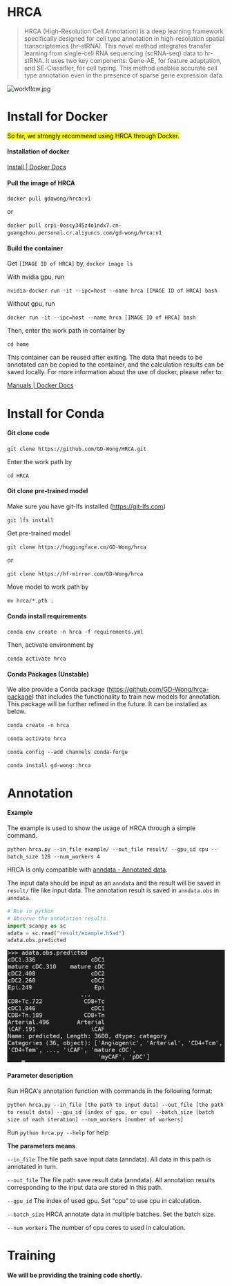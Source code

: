 # HRCA

> HRCA (High-Resolution Cell Annotation) is a deep learning framework specifically designed for cell type annotation in high-resolution spatial transcriptomics (hr-stRNA). This novel method integrates transfer learning from single-cell RNA sequencing (scRNA-seq) data to hr-stRNA. It uses two key components: Gene-AE, for feature adaptation, and SE-Classifier, for cell typing. This method enables accurate cell type annotation even in the presence of sparse gene expression data.

![workflow.jpg](fig/workflow.jpg)

# **Install for Docker**

<mark>So far, we strongly recommend using HRCA through Docker.</mark>

#### Installation of docker

[Install | Docker Docs](https://docs.docker.com/engine/install/)

#### Pull the image of HRCA

`docker pull gdawong/hrca:v1`

or

`docker pull crpi-0oscy345z4o1ndx7.cn-guangzhou.personal.cr.aliyuncs.com/gd-wong/hrca:v1`

#### Build the container
Get `[IMAGE ID of HRCA]` by,
`docker image ls`

With nvidia gpu, run

`nvidia-docker run -it --ipc=host --name hrca [IMAGE ID of HRCA] bash`

Without gpu, run

`docker run -it --ipc=host --name hrca [IMAGE ID of HRCA] bash`

Then, enter the work path in container by

`cd home`

This container can be reused after exiting. The data that needs to be annotated can be copied to the container, and the calculation results can be saved locally. For more information about the use of docker, please refer to:

[Manuals | Docker Docs](https://docs.docker.com/manuals/)

# Install for Conda

#### Git clone code

`git clone https://github.com/GD-Wong/HRCA.git`

Enter the work path by

`cd HRCA`

#### Git clone pre-trained model

Make sure you have git-lfs installed (https://git-lfs.com)

`git lfs install`

Get pre-trained model

`git clone https://huggingface.co/GD-Wong/hrca` 

or

`git clone https://hf-mirror.com/GD-Wong/hrca`

Move model to work path by

`mv hrca/*.pth .`

#### Conda install requirements

`conda env create -n hrca -f requirements.yml`

Then, activate environment by

`conda activate hrca`
#### Conda Packages (Unstable)

We also provide a Conda package (https://github.com/GD-Wong/hrca-package) that includes the functionality to train new models for annotation. This package will be further refined in the future. It can be installed as below.

`conda create -n hrca`

`conda activate hrca`

`conda config --add channels conda-forge`

`conda install gd-wong::hrca`

# Annotation

#### Example

The example is used to show the usage of HRCA through a simple command.

`python hrca.py --in_file example/ --out_file result/ --gpu_id cpu --batch_size 128 --num_workers 4`

HRCA is only compatible with [anndata - Annotated data](https://anndata.readthedocs.io/en/latest/).

The input data should be input as an `anndata` and the result will be saved in `result/` file like input data. The annotation result is saved in `anndata.obs` in `anndata`.

```python
# Run in python
# Observe the annotation results
import scanpy as sc
adata = sc.read("result/example.h5ad")
adata.obs.predicted
```

<img title="" src="fig/annotation_result.jpg" alt="annotation_result.jpg" width="651">

#### Parameter description

Run HRCA's annotation function with commands in the following format:

`python hrca.py --in_file [the path to input data] --out_file [the path to result data] --gpu_id [index of gpu, or cpu] --batch_size [batch size of each iteration] --num_workers [number of workers]`

Run `python hrca.py --help` for help 

**The parameters means**

`--in_file`  The file path save input data (anndata). All data in this path is annotated in turn.

`--out_file`  The file path save result data (anndata). All annotation results corresponding to the input data are stored in this path.

`--gpu_id`  The index of used gpu.  Set "cpu" to use cpu in calculation.

`--batch_size`  HRCA annotate data in multiple batches. Set the batch size. 

`--num_workers`  The number of cpu cores to used in calculation.

# Training
#### We will be providing the training code shortly.
